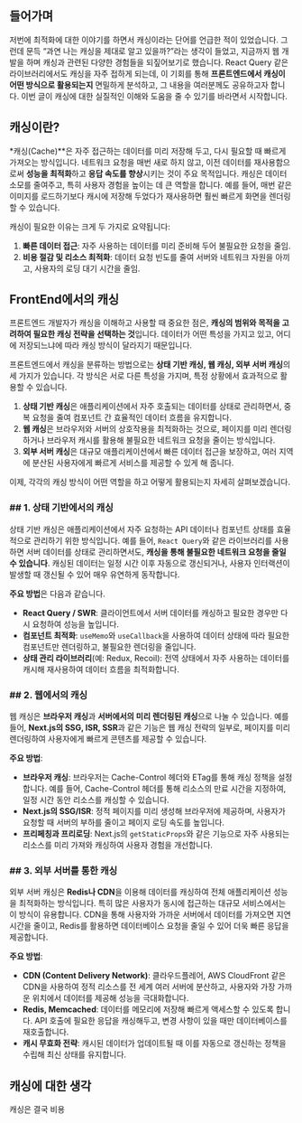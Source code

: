 ## 들어가며
저번에 최적화에 대한 이야기를 하면서 캐싱이라는 단어를 언급한 적이 있었습니다. 그런데 문득 “과연 나는 캐싱을 제대로 알고 있을까?”라는 생각이 들었고, 지금까지 웹 개발을 하며 캐싱과 관련된 다양한 경험들을 되짚어보기로 했습니다. React Query 같은 라이브러리에서도 캐싱을 자주 접하게 되는데, 이 기회를 통해 **프론트엔드에서 캐싱이 어떤 방식으로 활용되는지** 면밀하게 분석하고, 그 내용을 여러분께도 공유하고자 합니다. 이번 글이 캐싱에 대한 실질적인 이해와 도움을 줄 수 있기를 바라면서 시작합니다.

## 캐싱이란?

*캐싱(Cache)**은 자주 접근하는 데이터를 미리 저장해 두고, 다시 필요할 때 빠르게 가져오는 방식입니다. 네트워크 요청을 매번 새로 하지 않고, 이전 데이터를 재사용함으로써 **성능을 최적화**하고 **응답 속도를 향상**시키는 것이 주요 목적입니다. 캐싱은 데이터 소모를 줄여주고, 특히 사용자 경험을 높이는 데 큰 역할을 합니다. 예를 들어, 매번 같은 이미지를 로드하기보다 캐시에 저장해 두었다가 재사용하면 훨씬 빠르게 화면을 렌더링할 수 있습니다.

캐싱이 필요한 이유는 크게 두 가지로 요약됩니다:

1. **빠른 데이터 접근**: 자주 사용하는 데이터를 미리 준비해 두어 불필요한 요청을 줄임.
2. **비용 절감 및 리소스 최적화**: 데이터 요청 빈도를 줄여 서버와 네트워크 자원을 아끼고, 사용자의 로딩 대기 시간을 줄임.

## FrontEnd에서의 캐싱

프론트엔드 개발자가 캐싱을 이해하고 사용할 때 중요한 점은, **캐싱의 범위와 목적을 고려하여 필요한 캐싱 전략을 선택하는 것**입니다. 데이터가 어떤 특성을 가지고 있고, 어디에 저장되느냐에 따라 캐싱 방식이 달라지기 때문입니다.

프론트엔드에서 캐싱을 분류하는 방법으로는 **상태 기반 캐싱, 웹 캐싱, 외부 서버 캐싱**의 세 가지가 있습니다. 각 방식은 서로 다른 특성을 가지며, 특정 상황에서 효과적으로 활용할 수 있습니다.

1. **상태 기반 캐싱**은 애플리케이션에서 자주 호출되는 데이터를 상태로 관리하면서, 중복 요청을 줄여 컴포넌트 간 효율적인 데이터 흐름을 유지합니다.
2. **웹 캐싱**은 브라우저와 서버의 상호작용을 최적화하는 것으로, 페이지를 미리 렌더링하거나 브라우저 캐시를 활용해 불필요한 네트워크 요청을 줄이는 방식입니다.
3. **외부 서버 캐싱**은 대규모 애플리케이션에서 빠른 데이터 접근을 보장하고, 여러 지역에 분산된 사용자에게 빠르게 서비스를 제공할 수 있게 해 줍니다.

이제, 각각의 캐싱 방식이 어떤 역할을 하고 어떻게 활용되는지 자세히 살펴보겠습니다.

### ## 1. 상태 기반에서의 캐싱

상태 기반 캐싱은 애플리케이션에서 자주 요청하는 API 데이터나 컴포넌트 상태를 효율적으로 관리하기 위한 방식입니다. 예를 들어, `React Query`와 같은 라이브러리를 사용하면 서버 데이터를 상태로 관리하면서도, **캐싱을 통해 불필요한 네트워크 요청을 줄일 수 있습니다**. 캐싱된 데이터는 일정 시간 이후 자동으로 갱신되거나, 사용자 인터랙션이 발생할 때 갱신될 수 있어 매우 유연하게 동작합니다.

**주요 방법**은 다음과 같습니다.

- **React Query / SWR**: 클라이언트에서 서버 데이터를 캐싱하고 필요한 경우만 다시 요청하여 성능을 높입니다.
- **컴포넌트 최적화**: `useMemo`와 `useCallback`을 사용하여 데이터 상태에 따라 필요한 컴포넌트만 렌더링하고, 불필요한 렌더링을 줄입니다.
- **상태 관리 라이브러리**(예: Redux, Recoil): 전역 상태에서 자주 사용하는 데이터를 캐시해 재사용하여 데이터 흐름을 최적화합니다.

### ## 2. 웹에서의 캐싱

웹 캐싱은 **브라우저 캐싱**과 **서버에서의 미리 렌더링된 캐싱**으로 나눌 수 있습니다. 예를 들어, **Next.js의 SSG, ISR, SSR**과 같은 기능은 웹 캐싱 전략의 일부로, 페이지를 미리 렌더링하여 사용자에게 빠르게 콘텐츠를 제공할 수 있습니다.

**주요 방법**:

- **브라우저 캐싱**: 브라우저는 Cache-Control 헤더와 ETag를 통해 캐싱 정책을 설정합니다. 예를 들어, Cache-Control 헤더를 통해 리소스의 만료 시간을 지정하여, 일정 시간 동안 리소스를 캐싱할 수 있습니다.
- **Next.js의 SSG/ISR**: 정적 페이지를 미리 생성해 브라우저에 제공하며, 사용자가 요청할 때 서버의 부하를 줄이고 페이지 로딩 속도를 높입니다.
- **프리페칭과 프리로딩**: Next.js의 `getStaticProps`와 같은 기능으로 자주 사용되는 리소스를 미리 가져와 캐싱하여 사용자 경험을 개선합니다.


### ## 3. 외부 서버를 통한 캐싱

외부 서버 캐싱은 **Redis나 CDN**을 이용해 데이터를 캐싱하여 전체 애플리케이션 성능을 최적화하는 방식입니다. 특히 많은 사용자가 동시에 접근하는 대규모 서비스에서는 이 방식이 유용합니다. CDN을 통해 사용자와 가까운 서버에서 데이터를 가져오면 지연 시간을 줄이고, Redis를 활용하면 데이터베이스 요청을 줄일 수 있어 더욱 빠른 응답을 제공합니다.

**주요 방법**:

- **CDN (Content Delivery Network)**: 클라우드플레어, AWS CloudFront 같은 CDN을 사용하여 정적 리소스를 전 세계 여러 서버에 분산하고, 사용자와 가장 가까운 위치에서 데이터를 제공해 성능을 극대화합니다.
- **Redis, Memcached**: 데이터를 메모리에 저장해 빠르게 액세스할 수 있도록 합니다. API 호출에 필요한 응답을 캐싱해두고, 변경 사항이 있을 때만 데이터베이스를 재호출합니다.
- **캐시 무효화 전략**: 캐시된 데이터가 업데이트될 때 이를 자동으로 갱신하는 정책을 수립해 최신 상태를 유지합니다.


## 캐싱에 대한 생각
캐싱은 결국 비용
